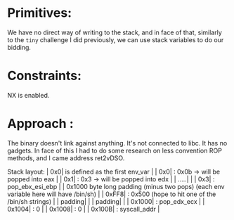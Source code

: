 # Primitives:

We have no direct way of writing to the stack, and in face of that, similarly to the `tiny` challenge I did previously, we can use stack variables to do our bidding.

# Constraints:

NX is enabled. 

# Approach :

The binary doesn't link against anything. It's not connected to libc. It has no gadgets. In face of this I had to do some research on less convention ROP methods, and I came address ret2vDSO.


Stack layout:
| 0x0|  is defined as the first env_var |
| 0x0|  : 0x0b  ->  will be popped into eax |
| 0x1| : 0x3 -> will be popped into edx |
| .....|  |
| 0x3| :  pop_ebx_esi_ebp |
| 0x1000  byte long padding (minus two pops) (each env variable here will have /bin/sh) |
| 0xFF8| : 0x500 (hope to hit one of the /bin/sh strings) |
| padding|  |
| padding|  |
| 0x1000| : pop_edx_ecx |
| 0x1004| : 0 |
| 0x1008| : 0 |
| 0x100B| : syscall_addr |
